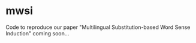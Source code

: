 # mwsi
Code to reproduce our paper "Multilingual Substitution-based Word Sense Induction" coming soon...
